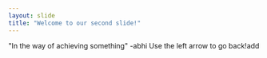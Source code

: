 ```yaml
---
layout: slide
title: "Welcome to our second slide!"
---
```

"In the way of achieving something" -abhi
Use the left arrow to go back!add
